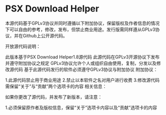 # PSX Download Helper

本源代码基于GPLv3协议并同时遵循以下附加协议，保留版权及作者信息的情况下可以自由的参考，修改，发布，但禁止商业用途。发行版需同样遵从GPLv3协议，并在Github上公开源代码。

开放源代码说明：

此版本基于PSX Download Helper1.8源代码
此源代码在GPLv3开源协议下发布并遵守附加协议之规定
GPLv3协议允许个人或组织自由使用，复制，分发以及修改源代码
基于此源代码发行的软件必须遵守GPLv3协议与附加协议
附加协议：

1.此源代码禁止用于商业用途
2.禁止以本软件之名对用户进行收费
3.修改源代码需保留“关于”与“贡献”两个选项卡的内容
相关信息：

如果你更改了源代码，并发布了新版本，请注意：

1.必须保留原作者及版权信息，保留“关于”选项卡内容以及“贡献”选项卡的内容
